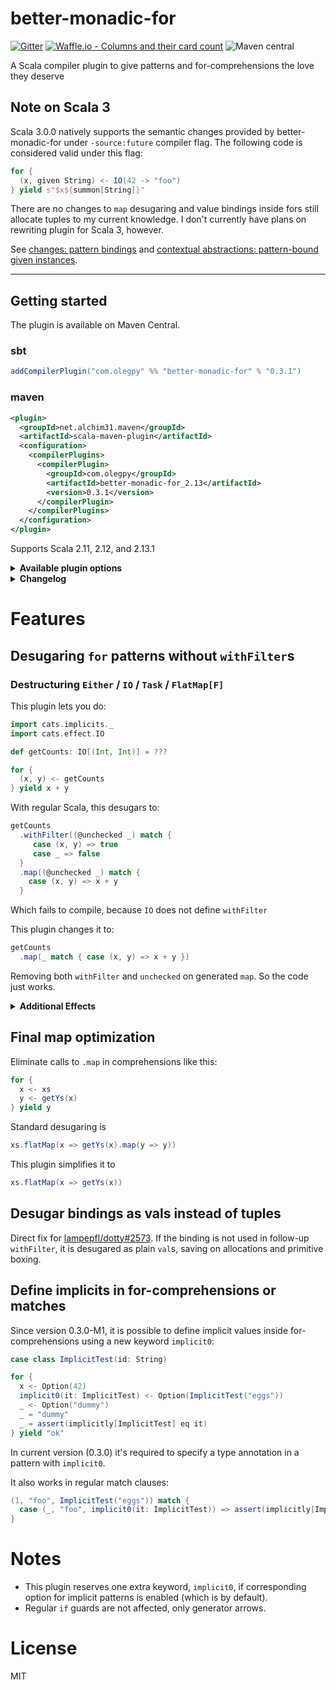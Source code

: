 # better-monadic-for
[![Gitter](https://img.shields.io/gitter/room/better-monadic-for/Lobby.svg?style=flat-square)](https://gitter.im/better-monadic-for/Lobby)
[![Waffle.io - Columns and their card count](https://badge.waffle.io/oleg-py/better-monadic-for.svg?style=flat-square&columns=backlog,gathering%20opinions)](https://waffle.io/oleg-py/better-monadic-for)
![Maven central](https://img.shields.io/maven-central/v/com.olegpy/better-monadic-for_2.12.svg?style=flat-square)

A Scala compiler plugin to give patterns and for-comprehensions the love they deserve

## Note on Scala 3
Scala 3.0.0 natively supports the semantic changes provided by better-monadic-for under `-source:future` compiler flag. The following code is considered valid under this flag:

```scala
for {
  (x, given String) <- IO(42 -> "foo")
} yield s"$x${summon[String]}"
```

There are no changes to `map` desugaring and value bindings inside fors still allocate tuples to my current knowledge. I don't currently have plans on rewriting plugin for Scala 3, however.

See [changes: pattern bindings](https://dotty.epfl.ch/docs/reference/changed-features/pattern-bindings.html) and [contextual abstractions: pattern-bound given instances](https://dotty.epfl.ch/docs/reference/contextual/givens.html#pattern-bound-given-instances).

---

## Getting started
The plugin is available on Maven Central.

### sbt

```sbt
addCompilerPlugin("com.olegpy" %% "better-monadic-for" % "0.3.1")
```

### maven

```xml
<plugin>
  <groupId>net.alchim31.maven</groupId>
  <artifactId>scala-maven-plugin</artifactId>
  <configuration>
    <compilerPlugins>
      <compilerPlugin>
        <groupId>com.olegpy</groupId>
        <artifactId>better-monadic-for_2.13</artifactId>
        <version>0.3.1</version>
      </compilerPlugin>
    </compilerPlugins>
  </configuration>
</plugin>
```

Supports Scala 2.11, 2.12, and 2.13.1

<details>
<summary><strong>Available plugin options</strong></summary>
  
---
All options have form of `-P:bm4:$feature:$flag`

  
| Feature                           | Flag (default)
|-----------------------------------|------------------------
| Desugaring without withFilter     | `-P:bm4:no-filtering:y`
| Elimination of identity map       | `-P:bm4:no-map-id:y`
| Elimination of tuples in bindings | `-P:bm4:no-tupling:y`
| Implicit definining patterns      | `-P:bm4:implicit-patterns:y`
  
Supported values for flags:
  - Disabling: `n`, `no`, `0`, `false`
  - Enabling: `y`, `yes`, `1`, `true`
  
---
  
</details>

<details>
<summary><strong>Changelog</strong></summary>

---

| Version | Changes
|---------|-------------------------------------------------------------------------------------------
| 0.3.1   | Fix issues with wartremover, implicit patterns with = binds & Xplugin-list flag
| 0.3.0-M4| Fix anonymous variables in Scala 2.12.7+
| M2, M3  | Fixes for implicit patterns
| 0.3.0-M1| Initial implementation of implicit patterns
| 0.2.4   | Fixed: incompatibility with [Dsl.scala](https://github.com/ThoughtWorksInc/Dsl.scala)
| 0.2.3   | Fixed: if-guards were broken when using untupling
| 0.2.2   | Fixed: destructuring within for bindings `(bar, baz) = foo`
| 0.2.1   | Fixed: untupling with `-Ywarn-unused:locals` causing warnings on e.g. `_ = println()`.
| 0.2.0   | Added optimizations: map elimination & untupling. Added plugin options.
| 0.1.0   | Initial version featuring for desugaring without `withFilter`s.

---

</details>

# Features
## Desugaring `for` patterns without `withFilter`s
### Destructuring `Either` / `IO` / `Task` / `FlatMap[F]`

This plugin lets you do:
```scala
import cats.implicits._
import cats.effect.IO

def getCounts: IO[(Int, Int)] = ???

for {
  (x, y) <- getCounts
} yield x + y
```

With regular Scala, this desugars to:
```scala
getCounts
  .withFilter((@unchecked _) match {
     case (x, y) => true
     case _ => false
  }
  .map((@unchecked _) match {
    case (x, y) => x + y
  }
```

Which fails to compile, because `IO` does not define `withFilter`

This plugin changes it to:
```scala
getCounts
  .map(_ match { case (x, y) => x + y })
```
Removing both `withFilter` and `unchecked` on generated `map`. So the code just works.

<details>
<summary><b>Additional Effects</b></summary>

### Type ascriptions on LHS

Type ascriptions on left-hand side do not become an `isInstanceOf` check - which they do by default. E.g.

```scala
def getThing: IO[String] = ???

for {
  x: String <- getCounts
} yield s"Count was $x"
```

would desugar directly to

```scala
getCounts.map((x: String) => s"Count was $x")
```

This also works with `flatMap` and `foreach`, of course.

### No silent truncation of data

This example is taken from [Scala warts post](http://www.lihaoyi.com/post/WartsoftheScalaProgrammingLanguage.html#conflating-total-destructuring-with-partial-pattern-matching) by @lihaoyi
```scala
// Truncates 5
for((a, b) <- Seq(1 -> 2, 3 -> 4, 5)) yield a + " " +  b

// Throws MatchError
Seq(1 -> 2, 3 -> 4, 5).map{case (a, b) => a + " " + b}
```

With the plugin, both versions are equivalent and result in `MatchError`

### Match warnings
Generators will now show exhaustivity warnings now whenever regular pattern matches would:

```scala
import cats.syntax.option._

for (Some(x) <- IO(none[Int])) yield x
```

```
D:\Code\better-monadic-for\src\test\scala\com\olegpy\TestFor.scala:66
:22: match may not be exhaustive.
[warn] It would fail on the following input: None
[warn]         for (Some(x) <- IO(none[Int])) yield x
[warn]                      ^
```

</details>

## Final map optimization

Eliminate calls to `.map` in comprehensions like this:

```scala
for {
  x <- xs
  y <- getYs(x)
} yield y
```

Standard desugaring is

```scala
xs.flatMap(x => getYs(x).map(y => y))
```

This plugin simplifies it to

```scala
xs.flatMap(x => getYs(x))
```

## Desugar bindings as vals instead of tuples

Direct fix for [lampepfl/dotty#2573](https://github.com/lampepfl/dotty/issues/2573).
If the binding is not used in follow-up `withFilter`, it is desugared as
plain `val`s, saving on allocations and primitive boxing.

## Define implicits in for-comprehensions or matches

Since version 0.3.0-M1, it is possible to define implicit values inside for-comprehensions using a new keyword `implicit0`:

```scala
case class ImplicitTest(id: String)

for {
  x <- Option(42)
  implicit0(it: ImplicitTest) <- Option(ImplicitTest("eggs"))
  _ <- Option("dummy")
  _ = "dummy"
  _ = assert(implicitly[ImplicitTest] eq it)
} yield "ok"
```

In current version (0.3.0) it's required to specify a type annotation in a pattern with `implicit0`.

It also works in regular match clauses:
```scala
(1, "foo", ImplicitTest("eggs")) match {
  case (_, "foo", implicit0(it: ImplicitTest)) => assert(implicitly[ImplicitTest] eq it)
}
```

# Notes
- This plugin reserves one extra keyword, `implicit0`, if corresponding option for implicit patterns is enabled (which is by default).
- Regular `if` guards are not affected, only generator arrows.

# License
MIT
